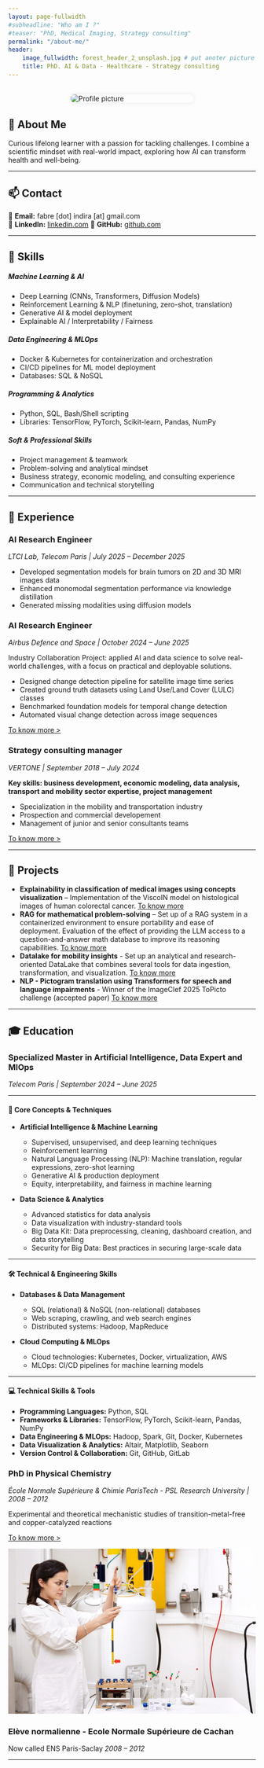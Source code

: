 ```yaml
---
layout: page-fullwidth
#subheadline: "Who am I ?"
#teaser: "PhD, Medical Imaging, Strategy consulting"
permalink: "/about-me/"
header:
    image_fullwidth: forest_header_2_unsplash.jpg # put anoter picture
    title: PhD. AI & Data - Healthcare - Strategy consulting
---
```


<div style="display: flex; justify-content: center; align-items: center; margin: 2rem 0;"> 
  <img src="{{ site.url }}/images/photo_if.jpeg" alt="Profile picture" style="width: 250px; border-radius: 8px; box-shadow: 0 0 10px rgba(0,0,0,0.1);">
</div>

## 🧭 About Me

Curious lifelong learner with a passion for tackling challenges. I combine a scientific mindset with real-world impact, exploring how AI can transform health and well-being.

---

## 📫 Contact

📧 **Email:** fabre [dot] indira [at] gmail.com   
💼 **LinkedIn:** [linkedin.com](https://linkedin.com/in/indira-fabre)
🐙 **GitHub:** [github.com](https://github.com/IndiraFa)  


---

## 🧠 Skills

##### Machine Learning & AI
- Deep Learning (CNNs, Transformers, Diffusion Models)
- Reinforcement Learning & NLP (finetuning, zero-shot, translation)
- Generative AI & model deployment
- Explainable AI / Interpretability / Fairness

##### Data Engineering & MLOps
- Docker & Kubernetes for containerization and orchestration
- CI/CD pipelines for ML model deployment
- Databases: SQL & NoSQL

#####  Programming & Analytics
- Python, SQL, Bash/Shell scripting
- Libraries: TensorFlow, PyTorch, Scikit-learn, Pandas, NumPy

#####  Soft & Professional Skills
- Project management & teamwork
- Problem-solving and analytical mindset
- Business strategy, economic modeling, and consulting experience
- Communication and technical storytelling

---

## 💼 Experience

### AI Research Engineer  
*LTCI Lab, Telecom Paris | July 2025 – December 2025*

- Developed segmentation models for brain tumors on 2D and 3D MRI images data
- Enhanced monomodal segmentation performance via knowledge distillation
- Generated missing modalities using diffusion models

### AI Research Engineer  
*Airbus Defence and Space | October 2024 – June 2025*

Industry Collaboration Project: applied AI and data science to solve real-world challenges, with a focus on practical and deployable solutions.  

- Designed change detection pipeline for satellite image time series
- Created ground truth datasets using Land Use/Land Cover (LULC) classes
- Benchmarked foundation models for temporal change detection
- Automated visual change detection across image sequences

[To know more >](/projects/satellite-images-change-detection/)

### Strategy consulting manager 
*VERTONE | September 2018 – July 2024*

**Key skills: business development, economic modeling, data analysis, transport and mobility sector expertise, project management**

- Specialization in the mobility and transportation industry
- Prospection and commercial developement
- Management of junior and senior consultants teams

[To know more >](/strategy-consulting/)

---

## 📁 Projects

- **Explainability in classification of medical images using concepts visualization** – Implementation of the ViscoIN model on histological images of human colorectal cancer. [To know more](https://github.com/IndiraFa/XAI_medical_images_viscoin)
- **RAG for mathematical problem-solving** – Set up of a RAG system in a containerized environment to ensure portability and ease of deployment. Evaluation of the effect of providing the LLM access to a question-and-answer math database to improve its reasoning capabilities. [To know more](/projects/rag-math-problem-solver/)
- **Datalake for mobility insights** - Set up an analytical and research-oriented DataLake that combines several tools for data ingestion, transformation, and visualization. [To know more](/projects/datalake/)
- **NLP - Pictogram translation using Transformers for speech and language impairments** - Winner of the ImageClef 2025 ToPicto challenge (accepted paper) [To know more](/projects/pictogram-translation/)

---

## 🎓 Education

### **Specialized Master in Artificial Intelligence, Data Expert and MlOps** 
*Telecom Paris | September 2024 – June 2025*

---

#### 📘 Core Concepts & Techniques
- **Artificial Intelligence & Machine Learning**
  - Supervised, unsupervised, and deep learning techniques
  - Reinforcement learning
  - Natural Language Processing (NLP): Machine translation, regular expressions, zero-shot learning
  - Generative AI & production deployment
  - Equity, interpretability, and fairness in machine learning

- **Data Science & Analytics**
  - Advanced statistics for data analysis
  - Data visualization with industry-standard tools
  - Big Data Kit: Data preprocessing, cleaning, dashboard creation, and data storytelling
  - Security for Big Data: Best practices in securing large-scale data


---

#### 🛠️ Technical & Engineering Skills
- **Databases & Data Management**
  - SQL (relational) & NoSQL (non-relational) databases  
  - Web scraping, crawling, and web search engines  
  - Distributed systems: Hadoop, MapReduce  

- **Cloud Computing & MLOps**
  - Cloud technologies: Kubernetes, Docker, virtualization, AWS
  - MLOps: CI/CD pipelines for machine learning models  

---


#### 💻 Technical Skills & Tools
- **Programming Languages:** Python, SQL  
- **Frameworks & Libraries:** TensorFlow, PyTorch, Scikit-learn, Pandas, NumPy  
- **Data Engineering & MLOps:** Hadoop, Spark, Git, Docker, Kubernetes  
- **Data Visualization & Analytics:** Altair, Matplotlib, Seaborn  
- **Version Control & Collaboration:** Git, GitHub, GitLab  


### **PhD in Physical Chemistry**  
*École Normale Supérieure & Chimie ParisTech - PSL Research University | 2008 – 2012*

Experimental and theoretical mechanistic studies of transition-metal-free and copper-catalyzed reactions


[To know more >](/early-works)



![Indira Fabre](/images/loreal_if.jpg)

### **Elève normalienne - Ecole Normale Supérieure de Cachan**  
Now called ENS Paris-Saclay
*2008 – 2012*


---
